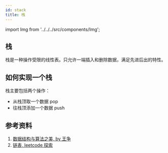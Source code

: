 ```yaml
---
id: stack
title: 栈
---
```


import Img from '../../../src/components/Img';

## 栈

栈是一种操作受限的线性表。只允许一端插入和删除数据，满足先进后出的特性。

## 如何实现一个栈

栈主要包括两个操作：

- 从栈顶取一个数据 pop
- 往栈顶添加一个数据 push

## 参考资料

1. [数据结构与算法之美, by 王争](https://time.geekbang.org/column/intro/126)
2. [链表, leetcode 探索](https://leetcode-cn.com/explore/learn/card/linked-list/)
